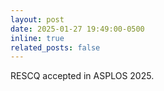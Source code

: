 ```yaml
---
layout: post
date: 2025-01-27 19:49:00-0500
inline: true
related_posts: false
---
```


RESCQ accepted in ASPLOS 2025.
